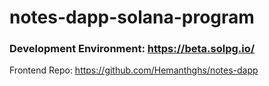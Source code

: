 # notes-dapp-solana-program

### Development Environment: https://beta.solpg.io/

Frontend Repo: https://github.com/Hemanthghs/notes-dapp
